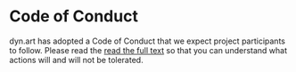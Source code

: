 # Code of Conduct

dyn.art has adopted a Code of Conduct that we expect project participants to follow.
Please read the [read the full text](https://code.fb.com/codeofconduct/) so that you can understand what actions will and will not be tolerated.
